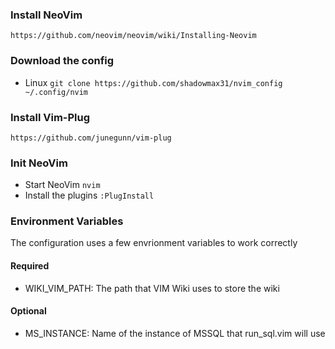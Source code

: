 ### Install NeoVim
`https://github.com/neovim/neovim/wiki/Installing-Neovim`

### Download the config
- Linux
`git clone https://github.com/shadowmax31/nvim_config ~/.config/nvim`

### Install Vim-Plug
`https://github.com/junegunn/vim-plug`

### Init NeoVim
- Start NeoVim
`nvim`
- Install the plugins
`:PlugInstall`


### Environment Variables
The configuration uses a few envrionment variables to work correctly

#### Required
- WIKI_VIM_PATH: The path that VIM Wiki uses to store the wiki 
 

#### Optional
- MS_INSTANCE: Name of the instance of MSSQL that run_sql.vim will use

